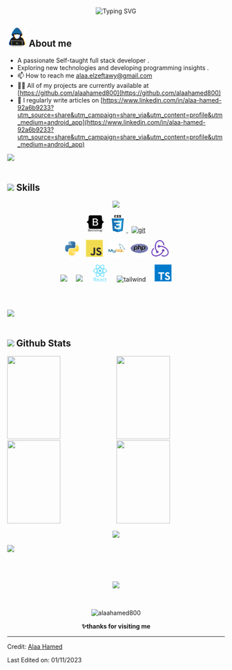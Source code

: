 <br>
<p align="center">
<img src="https://readme-typing-svg.herokuapp.com?font=Chakra+Petch&weight=500&size=22&pause=1000&color=268bd2&center=true&vCenter=true&random=false&width=435&lines=Hey%2C+It's+ALAA+HAMED;%E3%80%8C+Web+Application+Developer++%E3%80%8D" alt="Typing SVG" />
</p>
	
## <picture><img src = "https://github.com/0xAbdulKhalid/0xAbdulKhalid/raw/main/assets/mdImages/about_me.gif" width = 45px></picture> **About me**

- A passionate Self-taught full stack developer .
-   Exploring new technologies and developing programming insights .
- 📫 How to reach me alaa.elzeftawy@gmail.com
- 👨‍💻 All of my projects are currently available at [https://github.com/alaahamed800](https://github.com/alaahamed800)
- 📝 I regularly write articles on [https://www.linkedin.com/in/alaa-hamed-92a6b9233?utm_source=share&utm_campaign=share_via&utm_content=profile&utm_medium=android_app](https://www.linkedin.com/in/alaa-hamed-92a6b9233?utm_source=share&utm_campaign=share_via&utm_content=profile&utm_medium=android_app)


<img src="https://user-images.githubusercontent.com/73097560/115834477-dbab4500-a447-11eb-908a-139a6edaec5c.gif"><br><br>

## <picture> <img src="https://media2.giphy.com/media/QssGEmpkyEOhBCb7e1/giphy.gif?cid=ecf05e47a0n3gi1bfqntqmob8g9aid1oyj2wr3ds3mg700bl&rid=giphy.gif" width ="25"></picture> **Skills**



<p  align="center">


  </p>
  
<p  align="center">
<img src="https://camo.githubusercontent.com/c8d13e1c596a6726b1da8475a9299fac133f95ef009083b48be01f975a44987e/68747470733a2f2f696d672e736869656c64732e696f2f62616467652f2d48544d4c2d3035313232413f7374796c653d666c6174266c6f676f3d48544d4c35" height="25"/>
  </p>
  

  <p  align="center">
<img src="https://raw.githubusercontent.com/devicons/devicon/master/icons/bootstrap/bootstrap-plain-wordmark.svg" alt="bootstrap" width="40" height="40"/>
  &nbsp;
<a href="https://www.w3schools.com/css/" target="_blank" rel="noreferrer"> <img src="https://raw.githubusercontent.com/devicons/devicon/master/icons/css3/css3-original-wordmark.svg" alt="css3" width="40" height="40"/> </a>
  &nbsp;
<a href="https://git-scm.com/" target="_blank" rel="noreferrer"> <img src="https://www.vectorlogo.zone/logos/git-scm/git-scm-icon.svg" alt="git" width="40" height="40"/> </a>  
 </p>


<p align="center">

 <img src="https://raw.githubusercontent.com/devicons/devicon/master/icons/python/python-original.svg" alt="python" width="40" height="40"/>
  &nbsp;
<img src="https://raw.githubusercontent.com/devicons/devicon/master/icons/javascript/javascript-original.svg" alt="javascript" width="40" height="40"/>
&nbsp;
 <img src="https://raw.githubusercontent.com/devicons/devicon/master/icons/mysql/mysql-original-wordmark.svg" alt="mysql" width="40" height="40"/> 
&nbsp;
<img src="https://raw.githubusercontent.com/devicons/devicon/master/icons/php/php-original.svg" alt="php" width="40" height="40"/>
&nbsp;<img src="https://raw.githubusercontent.com/devicons/devicon/master/icons/redux/redux-original.svg" alt="redux" width="40" height="40"/>
</p>



<p align="center">
  <img src="https://www.vectorlogo.zone/logos/github/github-tile.svg" height="35">
&nbsp;
&nbsp;
  <img src="https://www.vectorlogo.zone/logos/laravel/laravel-icon.svg" height="35">
&nbsp;
&nbsp;
<img src="https://raw.githubusercontent.com/devicons/devicon/master/icons/react/react-original-wordmark.svg" alt="react" width="40" height="40"/>
&nbsp;
&nbsp;
<img src="https://www.vectorlogo.zone/logos/tailwindcss/tailwindcss-icon.svg" alt="tailwind" width="40" height="40"/>
&nbsp;
&nbsp;
<img src="https://raw.githubusercontent.com/devicons/devicon/master/icons/typescript/typescript-original.svg" alt="typescript" width="40" height="40"/> 
</p>
<br>
<br>

<img src="https://user-images.githubusercontent.com/73097560/115834477-dbab4500-a447-11eb-908a-139a6edaec5c.gif"><br><br>


## <picture><img src="https://media.giphy.com/media/iY8CRBdQXODJSCERIr/giphy.gif" width="35"></picture> **Github Stats**

<div align="center>
<a> 
    <a href="https://github.com/alaahamed800"><img src="https://github-readme-streak-stats.herokuapp.com?user=alaahamed800&theme=solarized-light&border_radius=10)](https://git.io/streak-stats" height="192px" width="49.5%"/></a>
  <a href="https://github.com/alaahamed800"><img src="http://github-profile-summary-cards.vercel.app/api/cards/productive-time?username=alaahamed800&theme=flag_india&utcOffset=8" height="192px" width="49.5%"/></a>
  <br/>
</a>


<!-- ------------------------------------------- -->
<a> 
    <a href="https://github.com/alaahamed800"><img src="http://github-profile-summary-cards.vercel.app/api/cards/stats?username=alaahamed800&theme=flag_india" height="192px" width="49.5%"/></a>
  <a href="https://github.com/alaahamed800"><img src="http://github-profile-summary-cards.vercel.app/api/cards/repos-per-language?username=alaahamed800&theme=flag_india" height="192px" width="49.5%"/></a>

  <p align="center">
<img src="http://github-profile-summary-cards.vercel.app/api/cards/profile-details?username=alaahamed800&theme=flag_india"/>

</p>
</a>

</div>

<img src="https://user-images.githubusercontent.com/73097560/115834477-dbab4500-a447-11eb-908a-139a6edaec5c.gif">
<br>
<br>
<br>
<br>

<p align="center">
  <a href="https://skillicons.dev">
    <img src="https://github-profile-trophy.vercel.app/?username=alaahamed800" />
  </a>
</p>
<br>
<!--profile visit count-->
<div align="center" >
  
<p> <img src="https://komarev.com/ghpvc/?username=alaahamed800&label=views&color=e7d2cc&style=flat" alt="alaahamed800" /> </p>
 <b>✨thanks for visiting me</b>
</div>

---

Credit: [Alaa Hamed](https://github.com/alaahamed800)

Last Edited on: 01/11/2023

